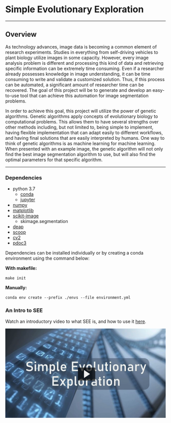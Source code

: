 # Simple Evolutionary Exploration
---
## Overview

As technology advances, image data is becoming a common element of research experiments. Studies in everything from self-driving vehicles to plant biology utilize images in some capacity. However, every image analysis problem is different and processing this kind of data and retrieving specific information can be extremely time consuming. Even if a researcher already possesses knowledge in image understanding, it can be time consuming to write and validate a customized solution. Thus, if this process can be automated, a significant amount of researcher time can be recovered. The goal of this project will be to generate and develop an easy-to-use tool that can achieve this automation for image segmentation problems.  

In order to achieve this goal, this project will utilize the power of genetic algorithms. Genetic algorithms apply concepts of evolutionary biology to computational problems. This allows them to have several strengths over other methods including, but not limited to, being simple to implement, having flexible implementation that can adapt easily to different workflows, and having final solutions that are easily interpreted by humans. One way to think of genetic algorithms is as machine learning for machine learning. When presented with an example image, the genetic algorithm will not only find the best image segmentation algorithm to use, but will also find the optimal parameters for that specific algorithm.  

---

### Dependencies
* python 3.7
  * [conda](https://docs.conda.io/projects/conda/en/latest/user-guide/install/index.html)
  * [jupyter](https://jupyter.readthedocs.io/en/latest/install.html)
* [numpy](https://anaconda.org/anaconda/numpy)
* [matplotlib](https://matplotlib.org/users/installing.html)
* [scikit-image](https://scikit-image.org/docs/dev/install.html)
  * skimage.segmentation
* [deap](https://anaconda.org/conda-forge/deap)
* [scoop](https://scoop.readthedocs.io/en/0.7/install.html)
* [cv2](https://docs.opencv.org/master/da/df6/tutorial_py_table_of_contents_setup.html)
* [pdoc3](https://pypi.org/project/pdoc3/)

Dependencies can be installed individually or by creating a conda environment using the command below:  

**With makefile:**  

	make init

**Manually:**  

	conda env create --prefix ./envs --file environment.yml

### An Intro to SEE  

Watch an introductory video to what SEE is, and how to use it [here](https://mediaspace.msu.edu/media/t/1_60yjrdjs).

[![Link to Video](./docs/Images/Video_Screenshot.png)](https://mediaspace.msu.edu/media/t/1_60yjrdjs)